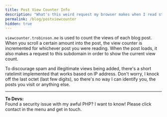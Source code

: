 ```yaml
---
title: Post View Counter Info
description: "What's this weird request my browser makes when I read stuff?"
permalink: /blog/postviewcounter
hidden: true
---
```


`viewcounter.trobinson.me` is used to count the views of each blog post. When you scroll a certain amount into the post, the view counter is incremented for whichever post you were reading. When the post loads, it also makes a request to this subdomain in order to show the current view count.

To discourage spam and illegitimate views being added, there's a short ratelimit implemented that works based on IP address. Don't worry, I knock off the last octet (last few digits), so there's no way I can identify you, the posts you visit or anything else.

---

**To Devs:**  
Found a security issue with my awful PHP? I want to know! Please click contact in the menu and get in touch.
